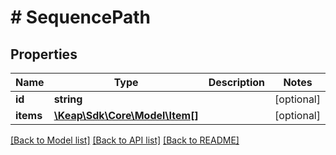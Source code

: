 # # SequencePath

## Properties

Name | Type | Description | Notes
------------ | ------------- | ------------- | -------------
**id** | **string** |  | [optional]
**items** | [**\Keap\Sdk\Core\Model\Item[]**](Item.md) |  | [optional]

[[Back to Model list]](../../README.md#models) [[Back to API list]](../../README.md#endpoints) [[Back to README]](../../README.md)
